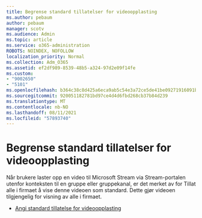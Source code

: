 ```yaml
---
title: Begrense standard tillatelser for videoopplasting
ms.author: pebaum
author: pebaum
manager: scotv
ms.audience: Admin
ms.topic: article
ms.service: o365-administration
ROBOTS: NOINDEX, NOFOLLOW
localization_priority: Normal
ms.collection: Adm_O365
ms.assetid: ef2df989-8539-48b5-a324-97d2e09f14fe
ms.custom:
- "9002650"
- "5101"
ms.openlocfilehash: b364c38c8d425a6eca9ab5c54e3a72ce5de41be09271916091b636b377c1c9be
ms.sourcegitcommit: 920051182781bd97ce4d4d6fbd268cb37b84d239
ms.translationtype: MT
ms.contentlocale: nb-NO
ms.lasthandoff: 08/11/2021
ms.locfileid: "57893740"
---
```

# <a name="restrict-default-video-upload-permissions"></a>Begrense standard tillatelser for videoopplasting

Når brukere laster opp en video til Microsoft Stream via Stream-portalen utenfor konteksten til en gruppe eller gruppekanal, er det merket av for Tillat alle i firmaet å vise denne videoen som standard. Dette gjør videoen tilgjengelig for visning av alle i firmaet.

- [Angi standard tillatelse for videoopplasting](https://docs.microsoft.com/stream/default-video-permissions)
